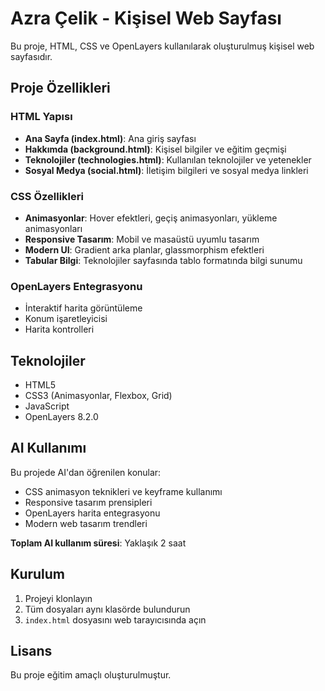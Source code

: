 # Azra Çelik - Kişisel Web Sayfası

Bu proje, HTML, CSS ve OpenLayers kullanılarak oluşturulmuş kişisel web sayfasıdır.

## Proje Özellikleri

### HTML Yapısı
- **Ana Sayfa (index.html)**: Ana giriş sayfası
- **Hakkımda (background.html)**: Kişisel bilgiler ve eğitim geçmişi
- **Teknolojiler (technologies.html)**: Kullanılan teknolojiler ve yetenekler
- **Sosyal Medya (social.html)**: İletişim bilgileri ve sosyal medya linkleri

### CSS Özellikleri
- **Animasyonlar**: Hover efektleri, geçiş animasyonları, yükleme animasyonları
- **Responsive Tasarım**: Mobil ve masaüstü uyumlu tasarım
- **Modern UI**: Gradient arka planlar, glassmorphism efektleri
- **Tabular Bilgi**: Teknolojiler sayfasında tablo formatında bilgi sunumu

### OpenLayers Entegrasyonu
- İnteraktif harita görüntüleme
- Konum işaretleyicisi
- Harita kontrolleri

## Teknolojiler
- HTML5
- CSS3 (Animasyonlar, Flexbox, Grid)
- JavaScript
- OpenLayers 8.2.0

## AI Kullanımı
Bu projede AI'dan öğrenilen konular:
- CSS animasyon teknikleri ve keyframe kullanımı
- Responsive tasarım prensipleri
- OpenLayers harita entegrasyonu
- Modern web tasarım trendleri

**Toplam AI kullanım süresi**: Yaklaşık 2 saat

## Kurulum
1. Projeyi klonlayın
2. Tüm dosyaları aynı klasörde bulundurun
3. `index.html` dosyasını web tarayıcısında açın

## Lisans
Bu proje eğitim amaçlı oluşturulmuştur.
